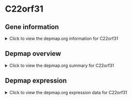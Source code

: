 <h1>C22orf31</h1>

<h2>Gene information</h2>
<details>
  <summary>Click to view the depmap.org information for C22orf31</summary>
  <iframe src="https://depmap.org/portal/gene/C22orf31?tab=about" style="border:none;width:100%;height:800px"></iframe>
</details>

<h2>Depmap overview</h2>
<details>
  <summary>Click to view the depmap.org summary for C22orf31</summary>
  <iframe src="https://depmap.org/portal/gene/C22orf31?tab=overview" style="border:none;width:100%;height:800px"></iframe>
</details>

<h2>Depmap expression</h2>
<details>
  <summary>Click to view the depmap.org expression data for C22orf31</summary>
  <iframe src="https://depmap.org/portal/gene/C22orf31?tab=characterization" style="border:none;width:100%;height:800px"></iframe>
</details>


<!--
<h2>Reactome Pathway diagram</h2>
PNAME
-->


